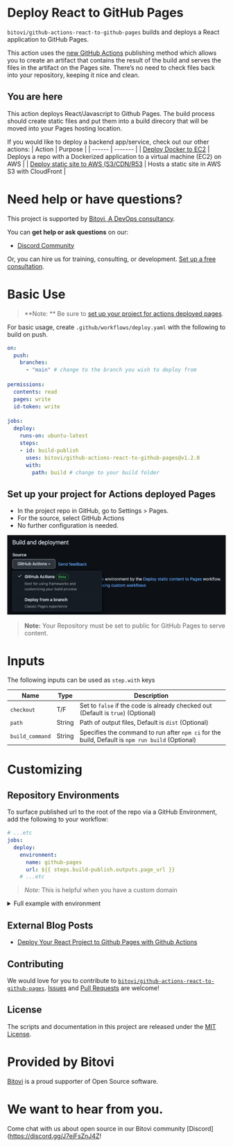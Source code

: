 # Deploy React to GitHub Pages 

`bitovi/github-actions-react-to-github-pages` builds and deploys a React application to GitHub Pages.

This action uses the [new GitHub Actions](https://www.bitovi.com/blog/deploy-your-react-project-to-github-pages-with-github-actions#DeployyourReactprojecttoGitHubPageswithGitHubActions-What%E2%80%99sNewwithGitHubPages) publishing method which allows you to create an artifact that contains the result of the build and serves the files in the artifact on the Pages site. There’s no need to check files back into your repository, keeping it nice and clean.


## You are here
This action deploys React/Javascript to Github Pages.  The build process should create static files and put them into a build direcory that will be moved into your Pages hosting location.  

If you would like to deploy a backend app/service, check out our other actions:
| Action | Purpose |
| ------ | ------- |
| [Deploy Docker to EC2](https://github.com/bitovi/github-actions-deploy-docker-to-ec2) | Deploys a repo with a Dockerized application to a virtual machine (EC2) on AWS |
| [Deploy static site to AWS (S3/CDN/R53](https://github.com/marketplace/actions/deploy-static-site-to-aws-s3-cdn-r53) | Hosts a static site in AWS S3 with CloudFront |

# Need help or have questions?
This project is supported by [Bitovi, A DevOps consultancy](https://www.bitovi.com/services/devops-consulting).

You can **get help or ask questions** on our:

- [Discord Community](https://discord.gg/J7ejFsZnJ4Z)


Or, you can hire us for training, consulting, or development. [Set up a free consultation](https://www.bitovi.com/services/devops-consulting).

# Basic Use

> **Note: ** Be sure to [set up your project for actions deployed pages](#set-up-your-project-for-actions-deployed-pages).

For basic usage, create `.github/workflows/deploy.yaml` with the following to build on push.
```yaml
on:
  push:
    branches:
      - "main" # change to the branch you wish to deploy from

permissions:
  contents: read
  pages: write
  id-token: write

jobs:
  deploy:
    runs-on: ubuntu-latest
    steps:
    - id: build-publish
      uses: bitovi/github-actions-react-to-github-pages@v1.2.0
      with:
        path: build # change to your build folder
```

## Set up your project for Actions deployed Pages
- In the project repo in GitHub, go to Settings > Pages.
- For the source, select GitHub Actions
- No further configuration is needed.  

![For the source, select GitHub Actions](./assets/github%20action%201.webp)

> **Note:** Your Repository must be set to public for GitHub Pages to serve content.

# Inputs

The following inputs can be used as `step.with` keys

| Name             | Type    | Description                        |
|------------------|---------|------------------------------------|
| `checkout`          | T/F  | Set to `false` if the code is already checked out (Default is `true`) (Optional) |
| `path` | String | Path of output files, Default is `dist` (Optional)|
| `build_command` | String | Specifies the command to run after `npm ci` for the build, Default is `npm run build` (Optional)|

# Customizing

## Repository Environments
To surface published url to the root of the repo via a GitHub Environment, add the following to your workflow:
```yaml
# ...etc
jobs:
  deploy:
    environment:
      name: github-pages
      url: ${{ steps.build-publish.outputs.page_url }}
    # ...etc
```

> *Note:* This is helpful when you have a custom domain

<details>
  <summary>Full example with environment</summary>

  ```yaml
  on:
    push:
      branches:
        - "main" # change to the branch you wish to deploy from

  permissions:
    contents: read
    pages: write
    id-token: write

  jobs:
    deploy:
      environment:
        name: github-pages
        url: ${{ steps.build-publish.outputs.page_url }}
      runs-on: ubuntu-latest
      steps:
      - id: build-publish
        uses: bitovi/github-actions-react-to-github-pages@v1.2.0
        with:
          path: build # change to your build folder
  ```
</details>

## External Blog Posts
- [Deploy Your React Project to Github Pages with Github Actions](https://www.bitovi.com/blog/deploy-your-react-project-to-github-pages-with-github-actions)

## Contributing
We would love for you to contribute to [`bitovi/github-actions-react-to-github-pages`](hhttps://github.com/bitovi/github-actions-react-to-github-pages).   [Issues](https://github.com/bitovi/github-actions-react-to-github-pages/issues) and [Pull Requests](https://github.com/bitovi/github-actions-react-to-github-pages/pulls) are welcome!

## License
The scripts and documentation in this project are released under the [MIT License](https://github.com/bitovi/github-actions-react-to-github-pages/blob/main/LICENSE).

# Provided by Bitovi
[Bitovi](https://www.bitovi.com/) is a proud supporter of Open Source software.

# We want to hear from you.
Come chat with us about open source in our Bitovi community [Discord](https://discord.gg/J7ejFsZnJ4Z!